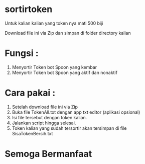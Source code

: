 # sortirtoken
Untuk kalian kalian yang token nya mati 500 biji

Download file ini via Zip
dan simpan di folder directory kalian

# Fungsi :
1. Menyortir Token bot Spoon yang kembar
2. Menyortir Token bot Spoon yang aktif dan nonaktif

# Cara pakai :
1. Setelah download file ini via Zip
2. Buka file TokenAll.txt dengan app txt editor (aplikasi opsional)
3. Isi file tersebut dengan token kalian.
4. Jalankan script hingga selesai.
5. Token kalian yang sudah tersortir akan tersimpan di file SisaTokenBersih.txt

# Semoga Bermanfaat
